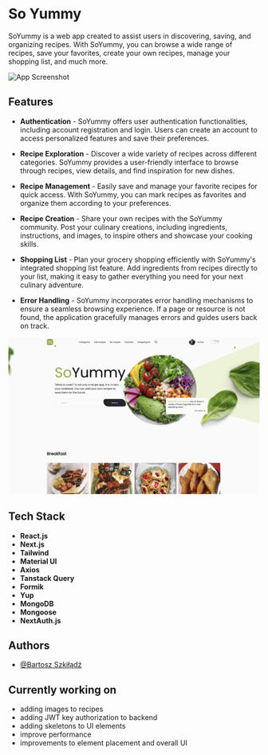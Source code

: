 # So Yummy

SoYummy is a web app created to assist users in discovering, saving, and organizing recipes. With SoYummy, you can browse a wide range of recipes, save your favorites, create your own recipes, manage your shopping list, and much more.

![App Screenshot](https://github.com/szkic/so-yummy/blob/main/public/assets/images/welcome_page.png?raw=true)

## Features

- **Authentication** - SoYummy offers user authentication functionalities, including account registration and login. Users can create an account to access personalized features and save their preferences.

- **Recipe Exploration** - Discover a wide variety of recipes across different categories. SoYummy provides a user-friendly interface to browse through recipes, view details, and find inspiration for new dishes.

- **Recipe Management** - Easily save and manage your favorite recipes for quick access. With SoYummy, you can mark recipes as favorites and organize them according to your preferences.

- **Recipe Creation** - Share your own recipes with the SoYummy community. Post your culinary creations, including ingredients, instructions, and images, to inspire others and showcase your cooking skills.

- **Shopping List** - Plan your grocery shopping efficiently with SoYummy's integrated shopping list feature. Add ingredients from recipes directly to your list, making it easy to gather everything you need for your next culinary adventure.

- **Error Handling** - SoYummy incorporates error handling mechanisms to ensure a seamless browsing experience. If a page or resource is not found, the application gracefully manages errors and guides users back on track.

![App Screenshot](https://github.com/szkic/so-yummy/blob/main/public/assets/images/main_page.png?raw=true)

## Tech Stack

- **React.js**
- **Next.js**
- **Tailwind**
- **Material UI**
- **Axios**
- **Tanstack Query**
- **Formik**
- **Yup**
- **MongoDB**
- **Mongoose**
- **NextAuth.js**

## Authors

- [@Bartosz Szkiłądź](https://www.github.com/szkic)

## Currently working on

- adding images to recipes
- adding JWT key authorization to backend
- adding skeletons to UI elements
- improve performance
- improvements to element placement and overall UI
